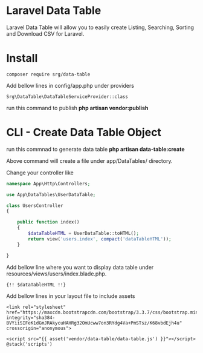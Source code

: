 # Laravel Data Table
Laravel Data Table will allow you to easily create Listing, Searching, Sorting and Download CSV for Laravel.


# Install
```
composer require srg/data-table
```

Add bellow lines in config/app.php under providers
```
Srg\DataTable\DataTableServiceProvider::class
```

run this command to publish **php artisan vendor:publish**


# CLI - Create Data Table Object
run this commnad to generate data table **php artisan data-table:create**

Above command will create a file under app/DataTables/ directory.


Change your controller like

```php
namespace App\Http\Controllers;

use App\DataTables\UserDataTable;

class UsersController
{

    public function index()
    {
        $dataTableHTML = UserDataTable::toHTML();
        return view('users.index', compact('dataTableHTML'));
    }

}

```


Add bellow line where you want to display data table under resources/views/users/index.blade.php.
```
{!! $dataTableHTML !!}
```

Add bellow lines in your layout file to include assets
```
<link rel="stylesheet" href="https://maxcdn.bootstrapcdn.com/bootstrap/3.3.7/css/bootstrap.min.css" integrity="sha384-BVYiiSIFeK1dGmJRAkycuHAHRg32OmUcww7on3RYdg4Va+PmSTsz/K68vbdEjh4u" crossorigin="anonymous">

<script src="{{ asset('vendor/data-table/data-table.js') }}"></script>
@stack('scripts')
```
